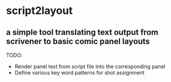 # script2layout
## a simple tool translating text output from scrivener to basic comic panel layouts

TODO:
* Render panel text from script file into the corresponding panel
* Define various key word patterns for shot assignment
